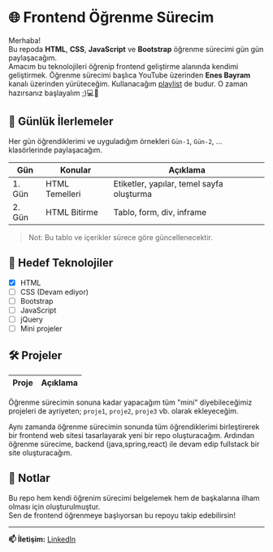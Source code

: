 # 🌐 Frontend Öğrenme Sürecim

Merhaba!  
Bu repoda **HTML**, **CSS**, **JavaScript** ve **Bootstrap** öğrenme sürecimi gün gün paylaşacağım.  
Amacım bu teknolojileri öğrenip frontend geliştirme alanında kendimi geliştirmek. Öğrenme sürecimi başlıca YouTube üzerinden **Enes Bayram** kanalı üzerinden yürüteceğim.
Kullanacağım [playlist](https://www.youtube.com/playlist?list=PLURN6mxdcwL_D8H1iki2YCmp-lNyNAdbz) de budur. O zaman hazırsanız başlayalım ;)💻🚀

## 📅 Günlük İlerlemeler
Her gün öğrendiklerimi ve uyguladığım örnekleri `Gün-1`, `Gün-2`, ... klasörlerinde paylaşacağım.

| Gün | Konular | Açıklama |
|-----|--------|----------|
| 1. Gün | HTML Temelleri | Etiketler, yapılar, temel sayfa oluşturma |
| 2. Gün | HTML Bitirme | Tablo, form, div, inframe |

> Not: Bu tablo ve içerikler sürece göre güncellenecektir.

## 🚧 Hedef Teknolojiler

- [x] HTML
- [ ] CSS (Devam ediyor)
- [ ] Bootstrap
- [ ] JavaScript
- [ ] jQuery
- [ ] Mini projeler

## 🛠 Projeler


| Proje | Açıklama |
|-------|----------|

Öğrenme sürecimin sonuna kadar yapacağım tüm "mini" diyebileceğimiz projeleri de ayriyeten; `proje1`, `proje2`, `proje3` vb. olarak ekleyeceğim.


Aynı zamanda öğrenme sürecimin sonunda tüm öğrendiklerimi birleştirerek bir frontend web sitesi tasarlayarak yeni bir repo oluşturacağım. Ardından öğrenme
sürecime, backend (java,spring,react) ile devam edip fullstack bir site oluşturacağım.

## 📌 Notlar

Bu repo hem kendi öğrenim sürecimi belgelemek hem de başkalarına ilham olması için oluşturulmuştur.  
Sen de frontend öğrenmeye başlıyorsan bu repoyu takip edebilirsin!

---

**📫 İletişim:** [LinkedIn](https://www.linkedin.com/in/emirhanayazz/)

